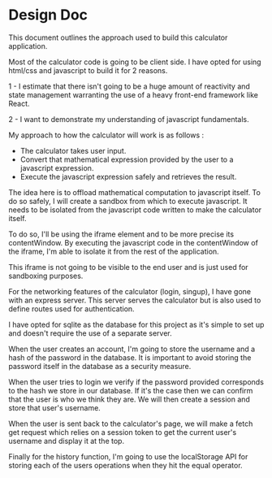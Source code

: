 # Design Doc
This document outlines the approach used to build this calculator application.

Most of the calculator code is going to be client side. I have opted for using html/css and javascript to build it for 2 reasons.

1 - I estimate that there isn't going to be a huge amount of reactivity and state management warranting the use of a heavy front-end framework like React.

2 - I want to demonstrate my understanding of javascript fundamentals.

My approach to how the calculator will work is as follows :
- The calculator takes user input.
- Convert that mathematical expression provided by the user to a javascript expression.
- Execute the javascript expression safely
and retrieves the result.

The idea here is to offload mathematical computation to javascript itself. To do so
safely, I will create a sandbox from which to execute javascript. It needs to be isolated from the javascript code written to make the calculator itself.

To do so, I'll be using the iframe element and to be more precise its contentWindow. By executing the javascript code
in the contentWindow of the iframe, I'm able to isolate it 
from the rest of the application.

This iframe is not going to be visible to the end user and is 
just used for sandboxing purposes.

For the networking features of the calculator (login, singup), I have gone with an express server. This server serves the calculator but is also used to define routes used for authentication.

I have opted for sqlite as the database for this project as it's simple to set up and doesn't require the use of a separate server.

When the user creates an account, I'm going to store the username and a hash of the password in the database. It is important to avoid storing the password itself in the database as a security measure.

When the user tries to login we verify if the password provided corresponds to the hash we store in our database. If it's the case then we can confirm that the user is who we think they are. We will then create a session and store that user's username.

When the user is sent back to the calculator's page, we will make a fetch get request which relies on a session token to get the current user's username and display it at the top.

Finally for the history function, I'm going to use the localStorage API for storing each of the users operations when they hit the equal operator.